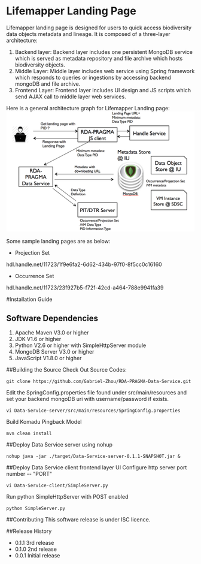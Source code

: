# Lifemapper Landing Page

Lifemapper landing page is designed for users to quick access biodiversity data objects metadata and lineage. It is composed of a three-layer architecture:

1. Backend layer: Backend layer includes one persistent MongoDB service which is served as metadata repository and file archive which hosts biodiversity objects.
2. Middle Layer: Middle layer includes web service using Spring framework which responds to queries or ingestions by accessing backend mongoDB and file archive.
3. Frontend Layer: Frontend layer includes UI design and JS scripts which send AJAX call to middle layer web services.

Here is a general architecture graph for Lifemapper Landing page:
![alt tag](https://raw.githubusercontent.com/Gabriel-Zhou/RDA-PRAGMA-Data-Service/master/docs/architecture.png)

Some sample landing pages are as below:

* Projection Set 

hdl.handle.net/11723/1f9e6fa2-6d62-434b-97f0-8f5cc0c16160

* Occurrence Set 

hdl.handle.net/11723/23f927b5-f72f-42cd-a464-788e9941fa39

#Installation Guide

## Software Dependencies

1. Apache Maven V3.0 or higher
2. JDK V1.6 or higher
3. Python V2.6 or higher with SimpleHttpServer module
4. MongoDB Server V3.0 or higher
5. JavaScript V1.8.0 or higher

##Building the Source
Check Out Source Codes:
```
git clone https://github.com/Gabriel-Zhou/RDA-PRAGMA-Data-Service.git
```
Edit the SpringConfig.properties file found under src/main/resources and set your backend mongoDB uri with username/password if exists.
```
vi Data-Service-server/src/main/resources/SpringConfig.properties
```
Build Komadu Pingback Model
```
mvn clean install
```

##Deploy Data Service server using nohup
```
nohup java -jar ./target/Data-Service-server-0.1.1-SNAPSHOT.jar &
```

##Deploy Data Service client frontend layer UI
Configure http server port number -- "PORT"
```
vi Data-Service-client/SimpleServer.py

```
Run python SimpleHttpServer with POST enabled
```
python SimpleServer.py
```

##Contributing
This software release is under ISC licence.

##Release History
* 0.1.1 3rd release
* 0.1.0 2nd release
* 0.0.1 Initial release 








